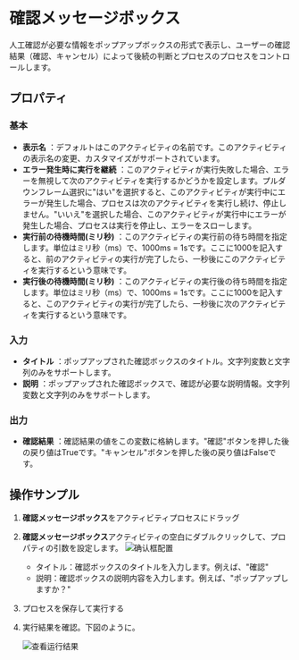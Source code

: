 # 確認メッセージボックス

人工確認が必要な情報をポップアップボックスの形式で表示し、ユーザーの確認結果（確認、キャンセル）によって後続の判断とプロセスのプロセスをコントロールします。

## プロパティ

### 基本

- **表示名** ：デフォルトはこのアクティビティの名前です。このアクティビティの表示名の変更、カスタマイズがサポートされています。
- **エラー発生時に実行を継続** ：このアクティビティが実行失敗した場合、エラーを無視して次のアクティビティを実行するかどうかを設定します。プルダウンフレーム選択に"はい"を選択すると、このアクティビティが実行中にエラーが発生した場合、プロセスは次のアクティビティを実行し続け、停止しません。"いいえ"を選択した場合、このアクティビティが実行中にエラーが発生した場合、プロセスは実行を停止し、エラーをスローします。
- **実行前の待機時間(ミリ秒)** ：このアクティビティの実行前の待ち時間を指定します。単位はミリ秒（ms）で、1000ms = 1sです。ここに1000を記入すると、前のアクティビティの実行が完了したら、一秒後にこのアクティビティを実行するという意味です。
- **実行後の待機時間(ミリ秒)** ：このアクティビティの実行後の待ち時間を指定します。単位はミリ秒（ms）で、1000ms = 1sです。ここに1000を記入すると、このアクティビティの実行が完了したら、一秒後に次のアクティビティを実行するという意味です。


### 入力

- **タイトル** ：ポップアップされた確認ボックスのタイトル。文字列変数と文字列のみをサポートします。
- **説明** ：ポップアップされた確認ボックスで、確認が必要な説明情報。文字列変数と文字列のみをサポートします。

### 出力

- **確認結果** ：確認結果の値をこの変数に格納します。"確認"ボタンを押した後の戻り値はTrueです。"キャンセル"ボタンを押した後の戻り値はFalseです。

## 操作サンプル

1. **確認メッセージボックス**をアクティビティプロセスにドラッグ
2. **確認メッセージボックス**アクティビティの空白にダブルクリックして、プロパティの引数を設定します。
   ![确认框配置](https://docimages.blob.core.chinacloudapi.cn/images/Activities/comfirmsetting20201221.png)  

    - タイトル：確認ボックスのタイトルを入力します。例えば、"確認"
    - 説明：確認ボックスの説明内容を入力します。例えば、"ポップアップしますか？"
3. プロセスを保存して実行する
4. 実行結果を確認。下図のように。

   ![查看运行结果](https://docimages.blob.core.chinacloudapi.cn/images/Activities/showresult20201221.png)
   